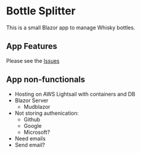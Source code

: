 # Bottle Splitter

This is a small Blazor app to manage Whisky bottles.

## App Features

Please see the [Issues](https://github.com/adamhathcock/bottle-splitter/issues)

## App non-functionals

- Hosting on AWS Lightsail with containers and DB
- Blazor Server
  - Mudblazor
- Not storing authenication:
  - Github
  - Google
  - Microsoft?
- Need emails
- Send email?
